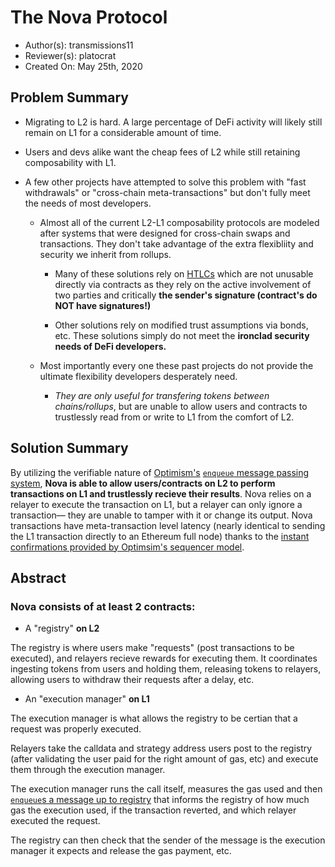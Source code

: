 # The Nova Protocol

- Author(s): transmissions11
- Reviewer(s): platocrat
- Created On: May 25th, 2020

## Problem Summary

- Migrating to L2 is hard. A large percentage of DeFi activity will likely still remain on L1 for a considerable amount of time. 
- Users and devs alike want the cheap fees of L2 while still retaining composability with L1. 

- A few other projects have attempted to solve this problem with "fast withdrawals" or "cross-chain meta-transactions" but don't fully meet the needs of most developers.
  - Almost all of the current L2-L1 composability protocols are modeled after systems that were designed for cross-chain swaps and transactions. They don't take advantage of the extra flexibliity and security we inherit from rollups.

    - Many of these solutions rely on [HTLCs](https://www.youtube.com/watch?v=qUAyW4pdooA) which are not unusable directly via contracts as they rely on the active involvement of two parties and critically **the sender's signature (contract's do NOT have signatures!)**
   
    - Other solutions rely on modified trust assumptions via bonds, etc. These solutions simply do not meet the **ironclad security needs of DeFi developers.**

  - Most importantly every one these past projects do not provide the ultimate flexibility developers desperately need. 
    - _They are only useful for transfering tokens between chains/rollups_, but are unable to allow users and contracts to trustlessly read from or write to L1 from the comfort of L2.

## Solution Summary

By utilizing the verifiable nature of [Optimism's](https://optimism.io) [`enqueue` message passing system](https://community.optimism.io/docs/developers/bridging.html#understanding-contract-calls), **Nova is able to allow users/contracts on L2 to perform transactions on L1 and trustlessly recieve their results**. Nova relies on a relayer to execute the transaction on L1, but a relayer can only ignore a transaction— they are unable to tamper with it or change its output. Nova transactions have meta-transaction level latency (nearly identical to sending the L1 transaction directly to an Ethereum full node) thanks to the [instant confirmations provided by Optimsim's sequencer model](https://research.paradigm.xyz/rollups).

## Abstract

### Nova consists of at least 2 contracts:
- A "registry" **on L2**

The registry is where users make "requests" (post transactions to be executed), and relayers recieve rewards for executing them. It coordinates ingesting tokens from users and holding them, releasing tokens to relayers, allowing users to withdraw their requests after a delay, etc.

- An "execution manager" **on L1**

The execution manager is what allows the registry to be certian that a request was properly executed. 

Relayers take the calldata and strategy address users post to the registry (after validating the user paid for the right amount of gas, etc) and execute them through the execution manager. 

The execution manager runs the call itself, measures the gas used and then [`enqueue`s a message up to registry](https://community.optimism.io/docs/developers/bridging.html#understanding-contract-calls) that informs the registry of how much gas the execution used, if the transaction reverted, and which relayer executed the request.

The registry can then check that the sender of the message is the execution manager it expects and release the gas payment, etc. 

